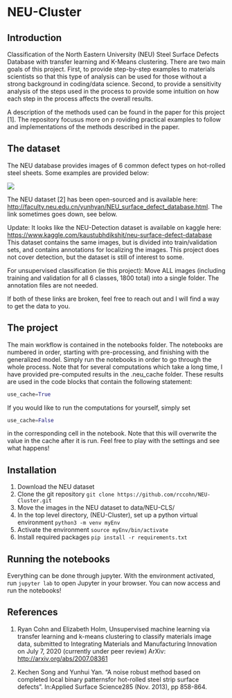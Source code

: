 # NEU-Cluster
## Introduction

Classification of the North Eastern University (NEU) Steel Surface Defects Database with transfer 
learning and K-Means clustering. There are two main goals of this project. First, to provide step-by-step 
examples to materials scientists so that this type of analysis can be used for those without a strong 
background in coding/data science. Second, to provide a sensitivity analysis of the steps used in the 
process to provide some intuition on how each step in the process affects the overall results.

A description of the methods used can be found in the paper for this project [1]. The repository focusus more on p
roviding practical examples to follow and implementations of the methods described in the paper.

## The dataset

The NEU database provides images of 6 common defect types on hot-rolled steel sheets. Some examples are provided below:

<img src=".github/NEUimg.png">

The NEU dataset [2] has been open-sourced and is available here: 
<http://faculty.neu.edu.cn/yunhyan/NEU_surface_defect_database.html>. The link sometimes goes down, see below.

Update: It looks like the NEU-Detection dataset is available on kaggle here: <https://www.kaggle.com/kaustubhdikshit/neu-surface-defect-database>
This dataset contains the same images, but is divided into train/validation sets, and contains annotations for localizing the images. This project does not cover detection, but the dataset is still of interest to some.

For unsupervised classification (ie this project): Move ALL images (including training and validation for all 6 classes, 1800 total) into a single folder. The annotation files are not needed.

If both of these links are broken, feel free to reach out and I will find a way to get the data to you.

## The project
The main workflow is contained in the notebooks folder. The notebooks are numbered in order, starting with pre-processing, 
and finishing with the generalized model. Simply run the notebooks in order to go through the whole process. Note that 
for several computations which take a long time, I have provided pre-computed results in the .neu_cache folder. 
These results are used in the code blocks that contain the following statement:
```python
use_cache=True
```
If you 
would like to run the computations for yourself, simply set 
```python 
use_cache=False
```
in the corresponding cell in the notebook. Note that this will overwrite the value in the cache after it is run.
 Feel free to play with the settings and see what happens!

## Installation
  1) Download the NEU dataset
  2) Clone the git repository ```git clone https://github.com/rccohn/NEU-Cluster.git```
  3) Move the images in the NEU dataset to data/NEU-CLS/
  4) In the top level directory, (NEU-Cluster), set up a python virtual environment ```python3 -m venv myEnv```
  5) Activate the environment ```source myEnv/bin/activate```
  6) Install required packages ```pip install -r requirements.txt```

## Running the notebooks
Everything can be done through jupyter. With the environment activated, run ```jupyter lab``` to open Jupyter in your
browser. You can now access and run the notebooks!
## References
1)  Ryan Cohn and Elizabeth Holm, Unsupervised machine learning via transfer 
learning and k-means clustering to classify materials image data, submitted to Integrating Materials and Manufacturing
Innovation on July 7, 2020 (currently under peer review)
ArXiv: <http://arxiv.org/abs/2007.08361>

2) Kechen Song and Yunhui Yan. “A noise robust method based on completed local binary patternsfor hot-rolled steel 
strip surface defects”. In:Applied Surface Science285 (Nov. 2013), pp 858-864.
